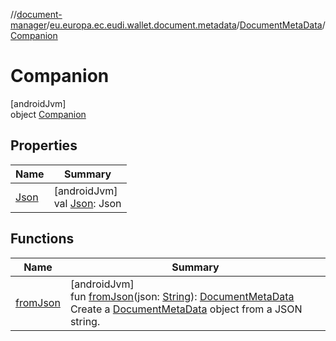//[document-manager](../../../../index.md)/[eu.europa.ec.eudi.wallet.document.metadata](../../index.md)/[DocumentMetaData](../index.md)/[Companion](index.md)

# Companion

[androidJvm]\
object [Companion](index.md)

## Properties

| Name             | Summary                                    |
|------------------|--------------------------------------------|
| [Json](-json.md) | [androidJvm]<br>val [Json](-json.md): Json |

## Functions

| Name                     | Summary                                                                                                                                                                                                                                      |
|--------------------------|----------------------------------------------------------------------------------------------------------------------------------------------------------------------------------------------------------------------------------------------|
| [fromJson](from-json.md) | [androidJvm]<br>fun [fromJson](from-json.md)(json: [String](https://kotlinlang.org/api/latest/jvm/stdlib/kotlin/-string/index.html)): [DocumentMetaData](../index.md)<br>Create a [DocumentMetaData](../index.md) object from a JSON string. |
